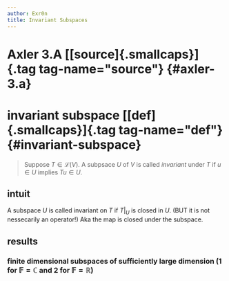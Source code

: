 ```yaml
---
author: Exr0n
title: Invariant Subspaces
---
```


# Axler 3.A [[source]{.smallcaps}]{.tag tag-name="source"} {#axler-3.a}

# invariant subspace [[def]{.smallcaps}]{.tag tag-name="def"} {#invariant-subspace}

> Suppose $T \in \mathcal L(V)$. A subpsace $U$ of $V$ is called
> *invariant* under $T$ if $u \in U$ implies $Tu \in U$.

## intuit

A subspace $U$ is called invariant on $T$ if $T\big|_U$ is closed in
$U$. (BUT it is not nessecarily an operator!) Aka the map is closed
under the subspace.

## results

### finite dimensional subspaces of sufficiently large dimension (1 for $\mathbb F = \mathbb C$ and 2 for $\mathbb F = \mathbb R$)
